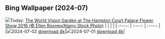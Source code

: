 ## Bing Wallpaper (2024-07)
![](https://www.bing.com/th?id=OHR.HamptonFestival2024_EN-GB4619911099_UHD.jpg&w=1000)Today: [The World Vision Garden at The Hampton Court Palace Flower Show 2016 (© Ellen Rooney/Alamy Stock Photo)](https://www.bing.com/th?id=OHR.HamptonFestival2024_EN-GB4619911099_UHD.jpg&rf=LaDigue_UHD.jpg&pid=hp&w=3840&h=2160&rs=1&c=4)
|      |      |      |
| :----: | :----: | :----: |
|![](https://www.bing.com/th?id=OHR.HamptonFestival2024_EN-GB4619911099_UHD.jpg&pid=hp&w=384&h=216&rs=1&c=4)2024-07-02 [download 4k](https://www.bing.com/th?id=OHR.HamptonFestival2024_EN-GB4619911099_UHD.jpg&rf=LaDigue_UHD.jpg&pid=hp&w=3840&h=2160&rs=1&c=4)|![](https://www.bing.com/th?id=OHR.FisgardLighthouse_EN-GB4370736522_UHD.jpg&pid=hp&w=384&h=216&rs=1&c=4)2024-07-01 [download 4k](https://www.bing.com/th?id=OHR.FisgardLighthouse_EN-GB4370736522_UHD.jpg&rf=LaDigue_UHD.jpg&pid=hp&w=3840&h=2160&rs=1&c=4)|